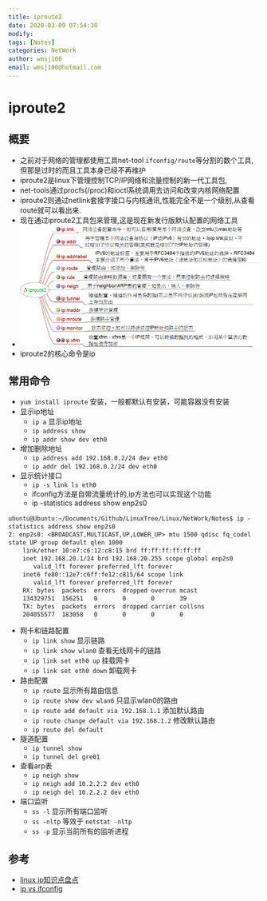```yaml
---
title: iproute2
date: 2020-03-09 07:54:38
modify: 
tags: [Notes]
categories: NetWork
author: wmsj100
email: wmsj100@hotmail.com
---
```


# iproute2

## 概要

- 之前对于网络的管理都使用工具net-tool `ifconfig/route`等分割的数个工具,但那是过时的而且工具本身已经不再维护
- iproute2是linux下管理控制TCP/IP网络和流量控制的新一代工具包,
- net-tools通过procfs(/proc)和ioctl系统调用去访问和改变内核网络配置
- iproute2则通过netlink套接字接口与内核通讯,性能完全不是一个级别,从查看route就可以看出来.
- 现在通过iproute2工具包来管理,这是现在新发行版默认配置的网络工具
- ![](../Storage/Image/iproute2.png)
- iproute2的核心命令是ip

## 常用命令

- `yum install iproute` 安装，一般都默认有安装，可能容器没有安装
- 显示ip地址
	- `ip a` 显示ip地址
	- `ip address show`
	- `ip addr show dev eth0`
- 增加删除地址
	- `ip address add 192.168.0.2/24 dev eth0`
	- `ip addr del 192.168.0.2/24 dev eth0`
- 显示统计接口
	- `ip -s link ls eth0`
	- ifconfig方法是自带流量统计的,ip方法也可以实现这个功能
	- ip -statistics address show enp2s0
```
ubuntu@Ubuntu:~/Documents/Github/LinuxTree/Linux/NetWork/Notes$ ip -statistics address show enp2s0
2: enp2s0: <BROADCAST,MULTICAST,UP,LOWER_UP> mtu 1500 qdisc fq_codel state UP group default qlen 1000
    link/ether 10:e7:c6:12:c8:15 brd ff:ff:ff:ff:ff:ff
    inet 192.168.20.1/24 brd 192.168.20.255 scope global enp2s0
       valid_lft forever preferred_lft forever
    inet6 fe80::12e7:c6ff:fe12:c815/64 scope link
       valid_lft forever preferred_lft forever
    RX: bytes  packets  errors  dropped overrun mcast
    134329751  156251   0       0       0       39
    TX: bytes  packets  errors  dropped carrier collsns
    204055577  183058   0       0       0       0
```
- 网卡和链路配置
	- `ip link show` 显示链路
	- `ip link show wlan0` 查看无线网卡的链路
	- `ip link set eth0 up` 挂载网卡
	- `ip link set eth0 down` 卸载网卡
- 路由配置
	- `ip route` 显示所有路由信息
	- `ip route show dev wlan0` 只显示wlan0的路由
	- `ip route add default via 192.168.1.1` 添加默认路由
	- `ip route change default via 192.168.1.2` 修改默认路由
	- `ip route del default`
- 隧道配置
	- `ip tunnel show`
	- `ip tunnel del gre01`
- 查看arp表
	- `ip neigh show`
	- `ip neigh add 10.2.2.2 dev eth0`
	- `ip neigh del 10.2.2.2 dev eth0`
- 端口监听
	- `ss -l` 显示所有端口监听
	- `ss -nltp` 等效于 `netstat -nltp`
	- `ss -p` 显示当前所有的监听进程


## 参考

- [linux ip知识点盘点](https://www.cnblogs.com/0to9/p/9591315.html)
- [ip vs ifconfig](https://www.tecmint.com/ifconfig-vs-ip-command-comparing-network-configuration/)
